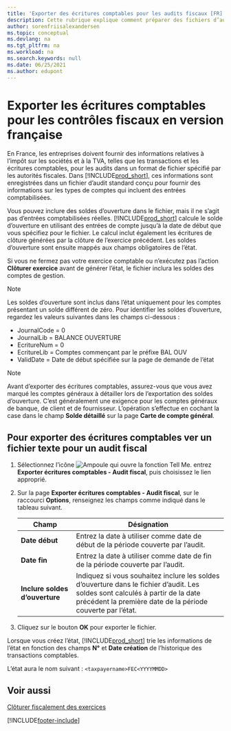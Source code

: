 ```yaml
---
title: 'Exporter des écritures comptables pour les audits fiscaux [FR]'
description: Cette rubrique explique comment préparer des fichiers d’audit pour se conformer à la réglementation fiscale spécifique en France.
author: sorenfriisalexandersen
ms.topic: conceptual
ms.devlang: na
ms.tgt_pltfrm: na
ms.workload: na
ms.search.keywords: null
ms.date: 06/25/2021
ms.author: edupont
---
```

# <a name="export-general-ledger-entries-for-tax-audits-in-the-french-version"></a>Exporter les écritures comptables pour les contrôles fiscaux en version française
En France, les entreprises doivent fournir des informations relatives à l’impôt sur les sociétés et à la TVA, telles que les transactions et les écritures comptables, pour les audits dans un format de fichier spécifié par les autorités fiscales. Dans [!INCLUDE[prod_short](../../includes/prod_short.md)], ces informations sont enregistrées dans un fichier d’audit standard conçu pour fournir des informations sur les types de comptes qui incluent des entrées comptabilisées.

Vous pouvez inclure des soldes d’ouverture dans le fichier, mais il ne s’agit pas d’entrées comptabilisées réelles. [!INCLUDE[prod_short](../../includes/prod_short.md)] calcule le solde d’ouverture en utilisant des entrées de compte jusqu’à la date de début que vous spécifiez pour le fichier. Le calcul inclut également les écritures de clôture générées par la clôture de l’exercice précédent. Les soldes d’ouverture sont ensuite mappés aux champs obligatoires de l’état.  

Si vous ne fermez pas votre exercice comptable ou n’exécutez pas l’action **Clôturer exercice** avant de générer l’état, le fichier inclura les soldes des comptes de gestion.  

> [!NOTE]  
>  Les soldes d’ouverture sont inclus dans l’état uniquement pour les comptes présentant un solde différent de zéro. Pour identifier les soldes d’ouverture, regardez les valeurs suivantes dans les champs ci-dessous :  
>   
>  -  JournalCode = 0  
> -   JournalLib = BALANCE OUVERTURE  
> -   EcritureNum = 0  
> -   EcritureLib = Comptes commençant par le préfixe BAL OUV  
> -   ValidDate = Date de début spécifiée sur la page de demande de l’état  

> [!NOTE]  
>  Avant d’exporter des écritures comptables, assurez-vous que vous avez marqué les comptes généraux à détailler lors de l’exportation des soldes d’ouverture. C’est généralement une exigence pour les comptes généraux de banque, de client et de fournisseur. L’opération s’effectue en cochant la case dans le champ **Solde détaillé** sur la page **Carte de compte général**.
>   

## <a name="to-export-general-ledger-entries-to-a-text-file-for-a-tax-audit"></a>Pour exporter des écritures comptables ver un fichier texte pour un audit fiscal
1.  Sélectionnez l’icône ![Ampoule qui ouvre la fonction Tell Me.](../../media/ui-search/search_small.png "Dites-moi ce que vous voulez faire") entrez **Exporter écritures comptables - Audit fiscal**, puis choisissez le lien approprié.  
2.  Sur la page **Exporter écritures comptables - Audit fiscal**, sur le raccourci **Options**, renseignez les champs comme indiqué dans le tableau suivant.  

    |Champ|Désignation|  
    |---------------------------------|---------------------------------------|  
    |**Date début**|Entrez la date à utiliser comme date de début de la période couverte par l’audit.|  
    |**Date fin**|Entrez la date à utiliser comme date de fin de la période couverte par l’audit.|  
    |**Inclure soldes d’ouverture**|Indiquez si vous souhaitez inclure les soldes d’ouverture dans le fichier d’audit. Les soldes sont calculés à partir de la date précédent la première date de la période couverte par l’état.|  

3.  Cliquez sur le bouton **OK** pour exporter le fichier.  

Lorsque vous créez l’état, [!INCLUDE[prod_short](../../includes/prod_short.md)] trie les informations de l’état en fonction des champs **N°** et **Date création** de l’historique des transactions comptables.  

L’état aura le nom suivant : `<taxpayername>FEC<YYYYMMDD>`  

## <a name="see-also"></a>Voir aussi

 [Clôturer fiscalement des exercices](how-to-close-years.md)


[!INCLUDE[footer-include](../../includes/footer-banner.md)]
